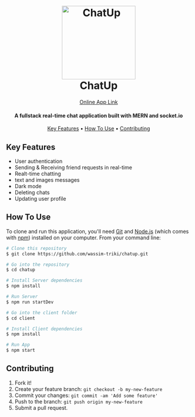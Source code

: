 <h1 align="center">
  <br>
  <a href="https://chatup-production.up.railway.app/"><img src="https://res.cloudinary.com/dnhlgfdi2/image/upload/v1659528475/chatup/logo192_vcaaxf.png" alt="ChatUp" width="200" target="_blank"></a>
  <br>
  ChatUp
  <br>
</h1>
<p align="center">
<a href="https://chat-up-1.herokuapp.com/" target='_blank'>Online App Link</a>
</p>

<h4 align="center">A fullstack real-time chat application built with MERN and socket.io</h4>

<p align="center">
  <a href="#key-features">Key Features</a> •
  <a href="#how-to-use">How To Use</a> •
  <a href="#contributing">Contributing</a>
</p>

## Key Features

- User authentication
- Sending & Receiving friend requests in real-time
- Realt-time chatting
- text and images messages
- Dark mode
- Deleting chats
- Updating user profile

## How To Use

To clone and run this application, you'll need [Git](https://git-scm.com) and [Node.js](https://nodejs.org/en/download/) (which comes with [npm](http://npmjs.com)) installed on your computer. From your command line:

```bash
# Clone this repository
$ git clone https://github.com/wassim-triki/chatup.git

# Go into the repository
$ cd chatup

# Install Server dependencies
$ npm install

# Run Server
$ npm run startDev

# Go into the client folder
$ cd client

# Install Client dependencies
$ npm install

# Run App
$ npm start

```

## Contributing

1. Fork it!
2. Create your feature branch: `git checkout -b my-new-feature`
3. Commit your changes: `git commit -am 'Add some feature'`
4. Push to the branch: `git push origin my-new-feature`
5. Submit a pull request.

<br>
